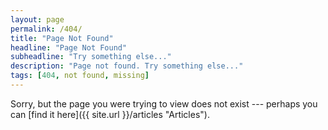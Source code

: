 ```yaml
---
layout: page
permalink: /404/
title: "Page Not Found"
headline: "Page Not Found"
subheadline: "Try something else..."
description: "Page not found. Try something else..."
tags: [404, not found, missing]
---  
```


Sorry, but the page you were trying to view does not exist --- perhaps you can [find it here]({{ site.url }}/articles "Articles").

<script type="text/javascript">
  var GOOG_FIXURL_LANG = 'en';
  var GOOG_FIXURL_SITE = 'http://restlesspoint.com'
</script>
<script type="text/javascript"
  src="http://linkhelp.clients.google.com/tbproxy/lh/wm/fixurl.js">
</script>